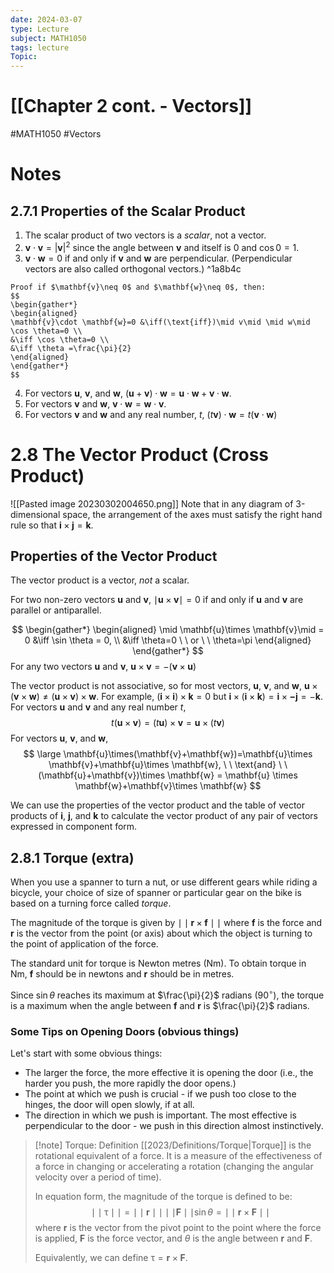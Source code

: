 ```yaml
---
date: 2024-03-07
type: Lecture
subject: MATH1050
tags: lecture
Topic:
---
```

# [[Chapter 2 cont. - Vectors]]
#MATH1050 #Vectors
# Notes


## 2.7.1 Properties of the Scalar Product

1. The scalar product of two vectors is a *scalar*, not a vector.
2. $\mathbf{v} \cdot \mathbf{v} = |\mathbf{v}|^{2}$ since the angle between $\mathbf{v}$ and itself is 0 and $\cos 0=1$.
3. $\mathbf{v} \cdot \mathbf{w}=0$ if and only if $\mathbf{v}$ and $\mathbf{w}$ are perpendicular.
	(Perpendicular vectors are also called orthogonal vectors.) ^1a8b4c

```ad-example 
Proof if $\mathbf{v}\neq 0$ and $\mathbf{w}\neq 0$, then:
$$
\begin{gather*}
\begin{aligned}
\mathbf{v}\cdot \mathbf{w}=0 &\iff(\text{iff})\mid v\mid \mid w\mid \cos \theta=0 \\
&\iff \cos \theta=0 \\
&\iff \theta =\frac{\pi}{2}
\end{aligned}
\end{gather*}
$$

```

4. For vectors $\mathbf{u}$, $\mathbf{v}$, and $\mathbf{w}$, $(\mathbf{u}+\mathbf{v})\cdot \mathbf{w}=\mathbf{u}\cdot \mathbf{w}+\mathbf{v}\cdot \mathbf{w}$.
5. For vectors $\mathbf{v}$ and $\mathbf{w}$, $\mathbf{v}\cdot \mathbf{w}=\mathbf{w}\cdot \mathbf{v}$.
6.  For vectors $\mathbf{v}$ and $\mathbf{w}$ and any real number, $t$, $(t\mathbf{v})\cdot \mathbf{w}=t(\mathbf{v}\cdot \mathbf{w})$

# 2.8 The Vector Product (Cross Product)
![[Pasted image 20230302004650.png]]
Note that in any diagram of 3-dimensional space, the arrangement of the axes must satisfy the right hand rule so that $\mathbf{i}\times \mathbf{j}=\mathbf{k}$.

## Properties of the Vector Product

The vector product is a vector, *not* a scalar.

For two non-zero vectors $\mathbf{u}$ and $\mathbf{v}$, $\mid \mathbf{u}\times \mathbf{v}\mid=0$ if and only if $\mathbf{u}$ and $\mathbf{v}$ are parallel or antiparallel.

$$
\begin{gather*}
\begin{aligned}
\mid \mathbf{u}\times \mathbf{v}\mid = 0 &\iff \sin \theta = 0, \\
&\iff \theta=0 \ \ or \ \ \theta=\pi
\end{aligned}
\end{gather*}
$$
For any two vectors $\mathbf{u}$ and $\mathbf{v}$, $\mathbf{u}\times \mathbf{v}=-(\mathbf{v}\times \mathbf{u})$

The vector product is not associative, so for most vectors, $\mathbf{u}$, $\mathbf{v}$, and $\mathbf{w}$, $\mathbf{u}\times(\mathbf{v}\times \mathbf{w})\neq(\mathbf{u}\times \mathbf{v})\times \mathbf{w}$.
	For example, $(\mathbf{i}\times \mathbf{i})\times \mathbf{k}=0$ but $\mathbf{i}\times(\mathbf{i}\times \mathbf{k})=\mathbf{i}\times \mathbf{-j}=-\mathbf{k}$.
For vectors $\mathbf{u}$ and $\mathbf{v}$ and any real number $t$,
$$
t(\mathbf{u}\times \mathbf{v})=(t\mathbf{u})\times \mathbf{v}=\mathbf{u}\times(t\mathbf{v})
$$
For vectors $\mathbf{u}$, $\mathbf{v}$, and $\mathbf{w}$,
$$
\large
\mathbf{u}\times(\mathbf{v}+\mathbf{w})=\mathbf{u}\times \mathbf{v}+\mathbf{u}\times \mathbf{w}, \ \ \text{and} \ \ (\mathbf{u}+\mathbf{v})\times \mathbf{w} = \mathbf{u} \times \mathbf{w}+\mathbf{v}\times \mathbf{w}
$$

We can use the properties of the vector product and the table of vector products of $\mathbf{i}$, $\mathbf{j}$, and $\mathbf{k}$ to calculate the vector product of any pair of vectors expressed in component form.

## 2.8.1 Torque (extra)

When you use a spanner to turn a nut, or use different gears while riding a bicycle, your choice of size of spanner or particular gear on the bike is based on a turning force called *torque*.

The magnitude of the torque is given by $\mid \mid \mathbf{r} \times \mathbf{f} \mid \mid$ where $\mathbf{f}$ is the force and $\mathbf{r}$ is the vector from the point (or axis) about which the object is turning to the point of application of the force.

The standard unit for torque is Newton metres $(\text{Nm})$. To obtain torque in $\text{Nm}$, $\mathbf{f}$ should be in newtons and $\mathbf{r}$ should be in metres.

Since $\sin \theta$ reaches its maximum at $\frac{\pi}{2}$ radians ($90^\circ$), the torque is a maximum when the angle between $\mathbf{f}$ and $\mathbf{r}$ is $\frac{\pi}{2}$ radians.

### Some Tips on Opening Doors (obvious things)

Let's start with some obvious things:
 - The larger the force, the more effective it is opening the door (i.e., the harder you push, the more rapidly the door opens.)
 - The point at which we push is crucial - if we push too close to the hinges, the door will open slowly, if at all.
 - The direction in which we push is important. The most effective is perpendicular to the door - we push in this direction almost instinctively.

> [!note] Torque: Definition
> [[2023/Definitions/Torque|Torque]] is the rotational equivalent of a force. It is a measure of the effectiveness of a force in changing or accelerating a rotation (changing the angular velocity over a period of time).
> 
> In equation form, the magnitude of the torque is defined to be:
>$$\mid \mid \uptau \mid \mid = \mid \mid \mathbf{r} \mid \mid \mid \mid \mathbf{F} \mid \mid \sin \theta = \mid \mid \mathbf{r} \times \mathbf{F} \mid \mid$$
>where $\mathbf{r}$ is the vector from the pivot point to the point where the force is applied, $\mathbf{F}$ is the force vector, and $\theta$ is the angle between $\mathbf{r}$ and $\mathbf{F}$.
>
>Equivalently, we can define $\uptau=\mathbf{r}\times \mathbf{F}$.















